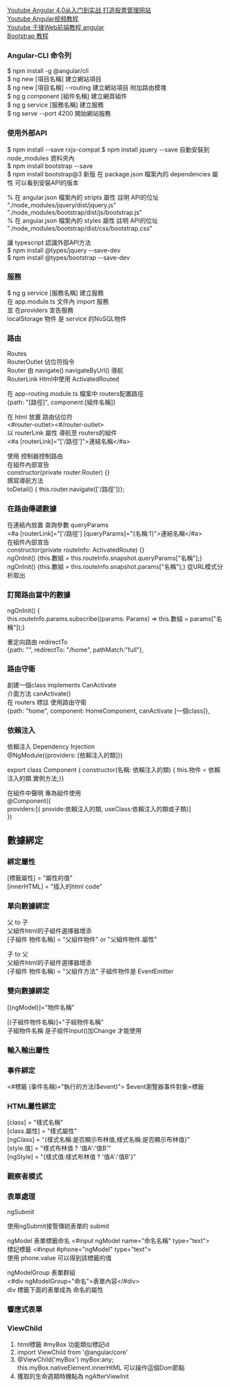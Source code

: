 [Youtube Angular 4.0从入门到实战 打造股票管理网站 ](https://www.youtube.com/watch?v=xb48nEqLAq8&list=PLnzrgyM1SBsaErGITq0_5QjLmExWU8KQJ&index=3&ab_channel=MrCottonlion)  
[Youtube Angular视频教程](https://www.youtube.com/watch?v=HC3ZmIftriU&list=PLNON4AAjjLJEzuf1XnS4rlUvKbfb3NgXS&ab_channel=TL)  
[Youtube 千锋Web前端教程 angular](https://www.youtube.com/watch?v=EiDewOIGLfc&list=PLwDQt7s1o9J4b2zjOo3flmVFOqEV0H1Pz&ab_channel=%E5%8D%83%E9%94%8B%E6%95%99%E8%82%B2)  
[Bootstrap 教程](https://www.runoob.com/bootstrap/bootstrap-tutorial.html)


### Angular-CLI 命令列  
$ npm install -g @angular/cli  
$ ng new [項目名稱]  建立網站項目  
$ ng new [項目名稱] --routing  建立網站項目  附加路由模塊  
$ ng g component [組件名稱] 建立網頁組件  
$ ng g service [服務名稱] 建立服務  
$ ng serve --port 4200  開始網站服務      



### 使用外部API  
$ npm install --save rxjs-compat 
$ npm install jquery --save  自動安裝到 node_modules 資料夾內  
$ npm install bootstrap --save  
$ npm install bootstrap@3 新版
在 package.json 檔案內的 dependencies 屬性 可以看到安裝API的版本  

% 在 angular.json 檔案內的 stripts 屬性 註明 API的位址  
"./node_modules/jquery/dist/jquery.js"  
"./node_modules/bootstrap/dist/js/bootstrap.js"  
% 在 angular.json 檔案內的 styles 屬性 註明 API的位址  
"./node_modules/bootstrap/dist/css/bootstrap.css"  

讓 typescript 認識外部API方法  
$ npm install @types/jquery --save-dev  
$ npm install @types/bootstrap --save-dev  


### 服務  
$ ng g service [服務名稱] 建立服務  
在 app.module.ts 文件內 import 服務  
並 在providers 宣告服務  
localStorage  物件 是 service 的NoSQL物件  

### 路由  
Routes  
RouterOutlet  佔位符指令  
Router  由 navigate() navigateByUrl() 導航  
RouterLink  Html中使用
ActivatedRouted  

在 app-routing.module.ts 檔案中 routers配置路徑  
  {path: "[路徑]", component:[組件名稱]}
  
在 html 放置 路由佔位符  
<#router-outlet><#/router-outlet>  
以 routerLink 屬性 導航至 routers的組件  
<#a [routerLink]="['/路徑']">連結名稱</#a>  

使用 控制器控制路由  
在組件內部宣告  
constructor(private router:Router) {}  
撰寫導航方法  
toDetail() { this.router.navigate(['/路徑'])};  

### 在路由傳遞數據  
在連結內放置 查詢參數 queryParams  
<#a [routerLink]="['/路徑'] [queryParams]="{名稱:1}">連結名稱</#a>  
在組件內部宣告  
constructor(private routeInfo: ActivatedRoute) {}  
ngOnInit() {this.數組 = this.routeInfo.snapshot.queryParams["名稱"];}  
ngOnInit() {this.數組 = this.routeInfo.snapshot.params["名稱"];}  從URL模式分析取出  

### 訂閱路由當中的數據  
ngOnInit() {  
this.routeInfo.params.subscribe((params: Params) => this.數組 = params["名稱"]);}  

重定向路由  redirectTo  
{path: "", redirectTo: "/home", pathMatch:"full"},  

### 路由守衛  
創建一個class implements CanActivate  
介面方法  canActivate()  
在 routers 標註 使用路由守衛  
{path: "home", component: HomeComponent, canActivate [一個class]},  
 
### 依賴注入  
依賴注入  Dependency Injection  
@NgModule({providers: [依賴注入的類]})  

export class Component { constructor(名稱: 依賴注入的類) { this.物件 = 依賴注入的類.實例方法;}}  

在組件中聲明 專為組件使用  
@Component({  
  providers:[{ provide:依賴注入的類, useClass:依賴注入的類或子類}]  
})  


## 數據綁定  
### 綁定屬性  
[標籤屬性] = "屬性的值"  
[innerHTML] = "插入的html code"  

### 單向數據綁定  
父 to 子  
父組件html的子組件選擇器增添  
[子組件 物件名稱] = "父組件物件" or "父組件物件.屬性"  

子 to 父  
父組件html的子組件選擇器增添  
(子組件 物件名稱) = "父組件方法" 
子組件物件是 EventEmitter  

### 雙向數據綁定  
[(ngModel)]="物件名稱"  

[(子組件物件名稱)]="子組物件名稱"  
子組物件名稱 是子組件Input()加Change 才能使用

### 輸入輸出屬性  



### 事件綁定  
<#標籤 (事件名稱)="執行的方法($event)">  $event瀏覽器事件對象=標籤    

### HTML屬性綁定  
[class] = "樣式名稱"  
[class.屬性] = "樣式屬性"  
[ngClass] = "{樣式名稱:是否顯示布林值,樣式名稱:是否顯示布林值}"  
[style.值] = "樣式布林值 ? '值A':'值B'"  
[ngStyle] = "{樣式值:樣式布林值 ? '值A':'值B'}"  

### 觀察者模式  

### 表單處理  
ngSubmit  
<form #myForm="ngForm" (ngSubmit)="onSubmit(myForm.value)">  使用ngSubmit接管傳統表單的 submit  

ngModel
表單標籤命名  <#input ngModel name="命名名稱" type="text">  
標記標籤  <#input #phone="ngModel" type="text">  
    使用 phone.value 可以得到該標籤的值  

ngModelGroup  表單群組  
<#div ngModelGroup="命名">表單內容</#div>  
div 標籤下面的表單成為  命名的屬性  

### 響應式表單  

### ViewChild  
1. html標籤  #myBox 功能類似標記id  
2. import ViewChild from '@angular/core'  
3. @ViewChild('myBox') myBox:any;  
   this.myBox.nativeElement.innerHtML  可以操作這個Dom節點  
4. 獲取的生命週期時機點為 ngAfterViewInit  
